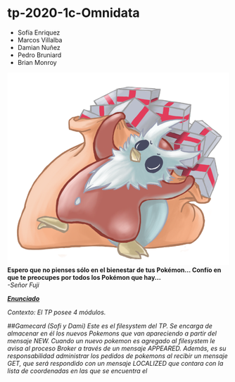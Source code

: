 # tp-2020-1c-Omnidata

* Sofía Enriquez
* Marcos Villalba
* Damian Nuñez
* Pedro Bruniard
* Brian Monroy
<html lang="en">
  
<img src="delibird.png">
<b> Espero que no pienses sólo en el bienestar de tus Pokémon... Confío en que te preocupes por todos los Pokémon que hay... </b> <br>
<i>-Señor Fuji<i>
  
 [**Enunciado**](https://docs.google.com/document/d/1be91Gn93O2Vp8frZoV1i5CmtOG0scE1PS8dMHsCP314/edit)
 
 Contexto: El TP posee 4 módulos.


##Gamecard (Sofi y Dami)
Este es el filesystem del TP. Se encarga de almacenar en él los nuevos Pokemons que van apareciendo a partir del mensaje NEW. Cuando un nuevo pokemon es agregado al filesystem le avisa al proceso Broker a través de un mensaje APPEARED. 
Además, es su responsabilidad administrar los pedidos de pokemons al recibir un mensaje GET, que será respondido con un mensaje LOCALIZED que contara con la lista de coordenadas en las que se encuentra el 
